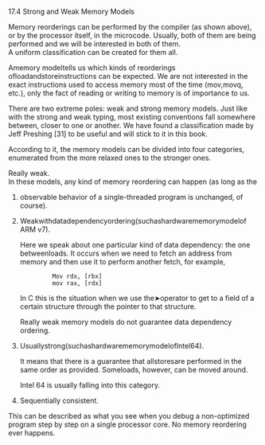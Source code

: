 17.4 Strong and Weak Memory Models

Memory reorderings can be performed by the compiler \(as shown above\), or by the processor itself, in the microcode. Usually, both of them are being performed and we will be interested in both of them.  
 A uniform classification can be created for them all.

Amemory modeltells us which kinds of reorderings ofloadandstoreinstructions can be expected. We are not interested in the exact instructions used to access memory most of the time \(mov,movq, etc.\), only the fact of reading or writing to memory is of importance to us.

There are two extreme poles: weak and strong memory models. Just like with the strong and weak typing, most existing conventions fall somewhere between, closer to one or another. We have found a classification made by Jeff Preshing \[31\] to be useful and will stick to it in this book.

According to it, the memory models can be divided into four categories, enumerated from the more relaxed ones to the stronger ones.



Really weak.  
 In these models, any kind of memory reordering can happen \(as long as the

1. observable behavior of a single-threaded program is unchanged, of course\).

2. Weakwithdatadependencyordering\(suchashardwarememorymodelof ARM v7\).

   Here we speak about one particular kind of data dependency: the one betweenloads. It occurs when we need to fetch an address from memory and then use it to perform another fetch, for example,

   ```
            Mov rdx, [rbx]
            mov rax, [rdx]

   ```

   In C this is the situation when we use the➤operator to get to a field of a certain structure through the pointer to that structure.

   Really weak memory models do not guarantee data dependency ordering.

3. Usuallystrong\(suchashardwarememorymodelofIntel64\).

   It means that there is a guarantee that allstoresare performed in the same order as provided. Someloads, however, can be moved around.

   Intel 64 is usually falling into this category.

4. Sequentially consistent.

This can be described as what you see when you debug a non-optimized program step by step on a single processor core. No memory reordering ever happens.



